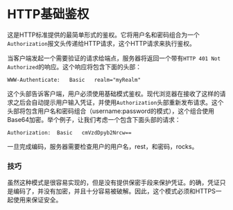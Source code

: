 # HTTP基础鉴权

这是HTTP标准提供的最简单形式的鉴权。它将用户名和密码组合为一个`Authorization`报文头传递给HTTP请求，这个HTTP请求来执行鉴权。

当客户端发起一个需要验证的请求给端点，服务器将返回一个带有`HTTP 401 Not Authorized`的响应。这个响应将包含下面的头部：

```
WWW-Authenticate:	Basic	realm="myRealm" 
```

这个头部告诉客户端，用户必须使用基础模式鉴权。现代浏览器在接收了这样的请求之后会自动提示用户输入凭证，并使用`Authorization`头部重新发布请求。这个头部将包含用户名和密码组合（username:password的模式），这个组合使用Base64加密。举个例子，让我们考虑一个包含下面头部的请求：

```
Authorization:	Basic	cmVzdDpyb2Nrcw== 
```

一旦完成编码，服务器需要检查用户的用户名，rest，和密码，rocks。

### 技巧
虽然这种模式是很容易实现的，但是没有提供保密手段来保护凭证。的确，凭证只是编码了，并没有加密，并且十分容易被破解。因此，这个模式必须和HTTPS一起使用来保证安全。
